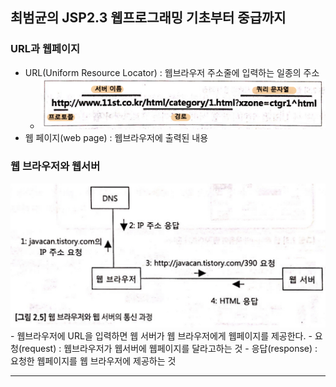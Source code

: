 ## 최범균의 JSP2.3 웹프로그래밍 기초부터 중급까지
### URL과 웹페이지
- URL(Uniform Resource Locator) : 웹브라우저 주소줄에 입력하는 일종의 주소
    - <img src="./img/url.jpeg">
- 웹 페이지(web page) : 웹브라우저에 출력된 내용
### 웹 브라우저와 웹서버
<img src="./img/web.jpeg">
- 웹브라우저에 URL을 입력하면 웹 서버가 웹 브라우저에게 웹페이지를 제공한다.
- 요청(request) : 웹브라우저가 웹서버에 웹페이지를 달라고하는 것
- 응답(response) : 요청한 웹페이지를 웹 브라우저에 제공하는 것
<hr/>

